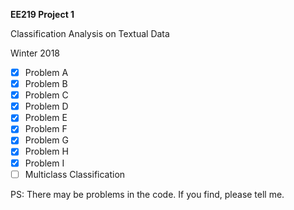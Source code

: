**EE219 Project 1**

Classification Analysis on Textual Data

Winter 2018

- [x] Problem A
- [x] Problem B
- [x] Problem C
- [x] Problem D
- [x] Problem E
- [x] Problem F
- [x] Problem G
- [x] Problem H
- [x] Problem I
- [ ] Multiclass Classification

PS: There may be problems in the code. If you find, please tell me. 